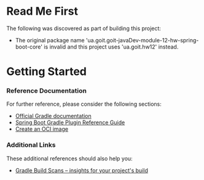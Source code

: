 # Read Me First
The following was discovered as part of building this project:

* The original package name 'ua.goit.goit-javaDev-module-12-hw-spring-boot-core' is invalid and this project uses 'ua.goit.hw12' instead.

# Getting Started

### Reference Documentation
For further reference, please consider the following sections:

* [Official Gradle documentation](https://docs.gradle.org)
* [Spring Boot Gradle Plugin Reference Guide](https://docs.spring.io/spring-boot/docs/3.1.1-SNAPSHOT/gradle-plugin/reference/html/)
* [Create an OCI image](https://docs.spring.io/spring-boot/docs/3.1.1-SNAPSHOT/gradle-plugin/reference/html/#build-image)

### Additional Links
These additional references should also help you:

* [Gradle Build Scans – insights for your project's build](https://scans.gradle.com#gradle)

